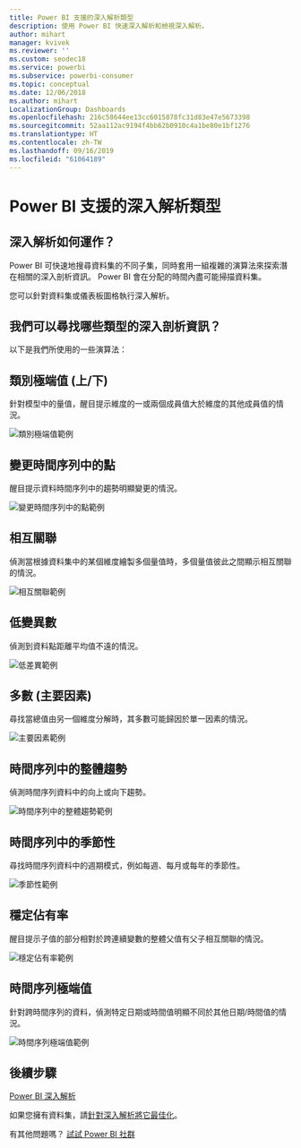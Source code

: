 ```yaml
---
title: Power BI 支援的深入解析類型
description: 使用 Power BI 快速深入解析和檢視深入解析。
author: mihart
manager: kvivek
ms.reviewer: ''
ms.custom: seodec18
ms.service: powerbi
ms.subservice: powerbi-consumer
ms.topic: conceptual
ms.date: 12/06/2018
ms.author: mihart
LocalizationGroup: Dashboards
ms.openlocfilehash: 216c58644ee13cc6015878fc31d83e47e5673398
ms.sourcegitcommit: 52aa112ac9194f4bb62b0910c4a1be80e1bf1276
ms.translationtype: HT
ms.contentlocale: zh-TW
ms.lasthandoff: 09/16/2019
ms.locfileid: "61064189"
---
```

# <a name="types-of-insights-supported-by-power-bi"></a>Power BI 支援的深入解析類型
## <a name="how-does-insights-work"></a>深入解析如何運作？
Power BI 可快速地搜尋資料集的不同子集，同時套用一組複雜的演算法來探索潛在相關的深入剖析資訊。 Power BI 會在分配的時間內盡可能掃描資料集。

您可以針對資料集或儀表板圖格執行深入解析。   

## <a name="what-types-of-insights-can-we-find"></a>我們可以尋找哪些類型的深入剖析資訊？
以下是我們所使用的一些演算法：

## <a name="category-outliers-topbottom"></a>類別極端值 (上/下)
針對模型中的量值，醒目提示維度的一或兩個成員值大於維度的其他成員值的情況。  

![類別極端值範例](./media/end-user-insight-types/pbi_auto_insight_types_category_outliers.png)

## <a name="change-points-in-a-time-series"></a>變更時間序列中的點
醒目提示資料時間序列中的趨勢明顯變更的情況。

![變更時間序列中的點範例](./media/end-user-insight-types/pbi_auto_insight_types_changepoint.png)

## <a name="correlation"></a>相互關聯
偵測當根據資料集中的某個維度繪製多個量值時，多個量值彼此之間顯示相互關聯的情況。

![相互關聯範例](./media/end-user-insight-types/pbi_auto_insight_types_correlation.png)

## <a name="low-variance"></a>低變異數
偵測到資料點距離平均值不遠的情況。

![低差異範例](./media/end-user-insight-types/power-bi-low-variance.png)

## <a name="majority-major-factors"></a>多數 (主要因素)
尋找當總值由另一個維度分解時，其多數可能歸因於單一因素的情況。  

![主要因素範例](./media/end-user-insight-types/pbi_auto_insight_types_majority.png)

## <a name="overall-trends-in-time-series"></a>時間序列中的整體趨勢
偵測時間序列資料中的向上或向下趨勢。

![時間序列中的整體趨勢範例](./media/end-user-insight-types/pbi_auto_insight_types_trend.png)

## <a name="seasonality-in-time-series"></a>時間序列中的季節性
尋找時間序列資料中的週期模式，例如每週、每月或每年的季節性。

![季節性範例](./media/end-user-insight-types/pbi_auto_insight_types_seasonality_new.png)

## <a name="steady-share"></a>穩定佔有率
醒目提示子值的部分相對於跨連續變數的整體父值有父子相互關聯的情況。

![穩定佔有率範例](./media/end-user-insight-types/pbi_auto_insight_types_steadyshare.png)

## <a name="time-series-outliers"></a>時間序列極端值
針對跨時間序列的資料，偵測特定日期或時間值明顯不同於其他日期/時間值的情況。

![時間序列極端值範例](./media/end-user-insight-types/pbi_auto_insight_types_time_series_outliers.png)

## <a name="next-steps"></a>後續步驟
[Power BI 深入解析](end-user-insights.md)

如果您擁有資料集，請[針對深入解析將它最佳化](../service-insights-optimize.md)。

有其他問題嗎？ [試試 Power BI 社群](http://community.powerbi.com/)

